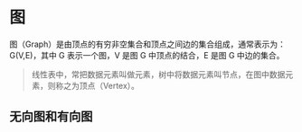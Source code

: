 # 图

图（Graph）是由顶点的有穷非空集合和顶点之间边的集合组成，通常表示为：G(V,E)，其中 G 表示一个图，V 是图 G 中顶点的结合，E 是图 G 中边的集合。

> 线性表中，常把数据元素叫做元素，树中将数据元素叫节点，在图中数据元素，则称之为顶点（Vertex）。

## 无向图和有向图


